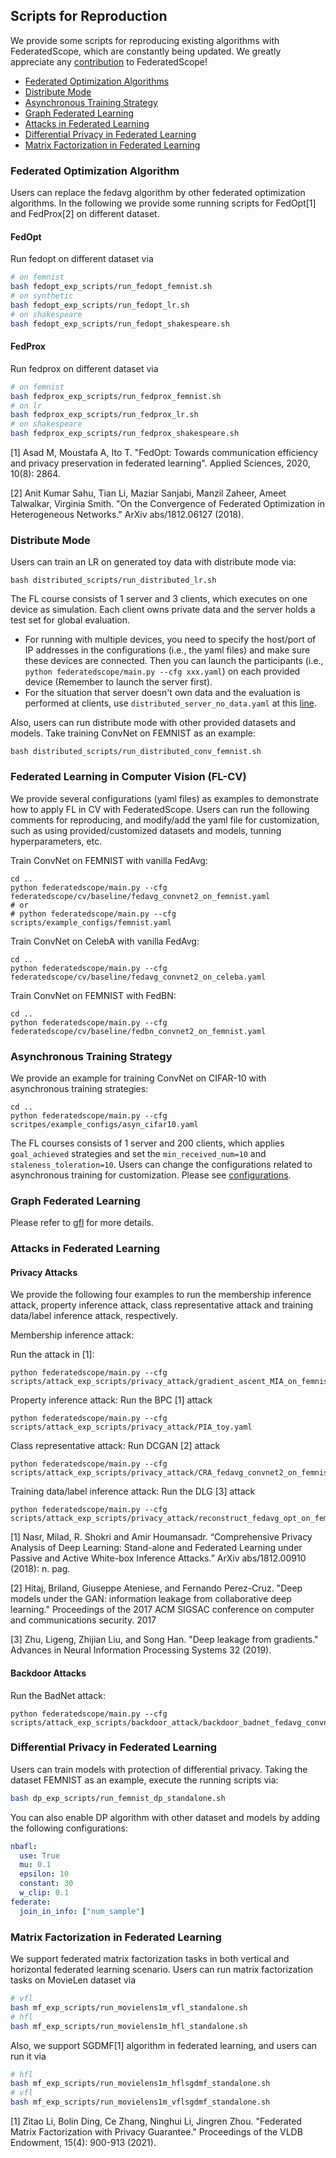 ## Scripts for Reproduction
We provide some scripts for reproducing existing algorithms with FederatedScope, which are constantly being updated.
We greatly appreciate any [contribution](https://federatedscope.io/docs/contributor/) to FederatedScope!

- [Federated Optimization Algorithms](#fed-optimization)
- [Distribute Mode](#distribute-mode)
- [Asynchronous Training Strategy](#asynchronous-training-strategy)
- [Graph Federated Learning](#graph-federated-learning)
- [Attacks in Federated Learning](#attacks-in-FL)
- [Differential Privacy in Federated Learning](#dp-in-FL)
- [Matrix Factorization in Federated Learning](#mf-in-FL)

### Federated Optimization Algorithm
Users can replace the fedavg algorithm by other federated optimization algorithms.
In the following we provide some running scripts for FedOpt[1] and FedProx[2] on different dataset.

#### FedOpt
Run fedopt on different dataset via
```bash
# on femnist
bash fedopt_exp_scripts/run_fedopt_femnist.sh
# on synthetic
bash fedopt_exp_scripts/run_fedopt_lr.sh
# on shakespeare
bash fedopt_exp_scripts/run_fedopt_shakespeare.sh
```

#### FedProx
Run fedprox on different dataset via
```bash
# on femnist
bash fedprox_exp_scripts/run_fedprox_femnist.sh
# on lr
bash fedprox_exp_scripts/run_fedprox_lr.sh
# on shakespeare
bash fedprox_exp_scripts/run_fedprox_shakespeare.sh
```

[1] Asad M, Moustafa A, Ito T. "FedOpt: Towards communication efficiency and privacy preservation in federated learning". Applied Sciences, 2020, 10(8): 2864.

[2] Anit Kumar Sahu, Tian Li, Maziar Sanjabi, Manzil Zaheer, Ameet Talwalkar, Virginia Smith. "On the Convergence of Federated Optimization in Heterogeneous Networks." ArXiv abs/1812.06127 (2018).

### Distribute Mode
Users can train an LR on generated toy data with distribute mode via:
```shell script
bash distributed_scripts/run_distributed_lr.sh 
```
The FL course consists of 1 server and 3 clients, which executes on one device as simulation. Each client owns private data and the server holds a test set for global evaluation.
- For running with multiple devices, you need to specify the host/port of IP addresses in the configurations (i.e., the yaml files) and make sure these devices are connected.
Then you can launch the participants (i.e., `python federatedscope/main.py --cfg xxx.yaml`) on each provided device (Remember to launch the server first).
- For the situation that server doesn't own data and the evaluation is performed at clients, use `distributed_server_no_data.yaml` at this [line](https://github.com/alibaba/FederatedScope/blob/master/scripts/distributed_scripts/run_distributed_lr.sh#L11).

Also, users can run distribute mode with other provided datasets and models. Take training ConvNet on FEMNIST as an example:
```shell script
bash distributed_scripts/run_distributed_conv_femnist.sh 
```

### Federated Learning in Computer Vision (FL-CV)
We provide several configurations (yaml files) as examples to demonstrate how to apply FL in CV with FederatedScope.
Users can run the following comments for reproducing, and modify/add the yaml file for customization, such as using provided/customized datasets and models, tunning hyperparameters, etc.

Train ConvNet on FEMNIST with vanilla FedAvg:
```shell script
cd ..
python federatedscope/main.py --cfg federatedscope/cv/baseline/fedavg_convnet2_on_femnist.yaml
# or 
# python federatedscope/main.py --cfg scripts/example_configs/femnist.yaml
```

Train ConvNet on CelebA with vanilla FedAvg:
```shell script
cd ..
python federatedscope/main.py --cfg federatedscope/cv/baseline/fedavg_convnet2_on_celeba.yaml
```

Train ConvNet on FEMNIST with FedBN:
```shell script
cd ..
python federatedscope/main.py --cfg federatedscope/cv/baseline/fedbn_convnet2_on_femnist.yaml
```

### Asynchronous Training Strategy
We provide an example for training ConvNet on CIFAR-10 with asynchronous training strategies:
```shell script
cd ..
python federatedscope/main.py --cfg scritpes/example_configs/asyn_cifar10.yaml
```
The FL courses consists of 1 server and 200 clients, which applies `goal_achieved` strategies and set the `min_received_num=10` and `staleness_toleration=10`.
Users can change the configurations related to asynchronous training for customization. Please see [configurations](https://github.com/alibaba/FederatedScope/tree/master/federatedscope/core/configs).

### Graph Federated Learning
Please refer to [gfl](https://github.com/alibaba/FederatedScope/tree/master/federatedscope/gfl) for more details.

### Attacks in Federated Learning

#### Privacy Attacks
We provide the following four examples to run the membership inference attack, property inference attack, class representative attack and training data/label inference attack, respectively. 

Membership inference attack:

Run the attack in [1]:
```shell script
python federatedscope/main.py --cfg scripts/attack_exp_scripts/privacy_attack/gradient_ascent_MIA_on_femnist.yaml
```

Property inference attack: Run the BPC [1] attack
```shell script
python federatedscope/main.py --cfg scripts/attack_exp_scripts/privacy_attack/PIA_toy.yaml
```

Class representative attack: Run DCGAN [2] attack
```shell script
python federatedscope/main.py --cfg scripts/attack_exp_scripts/privacy_attack/CRA_fedavg_convnet2_on_femnist.yaml
```

Training data/label inference attack: Run the DLG [3] attack 
```shell script
python federatedscope/main.py --cfg scripts/attack_exp_scripts/privacy_attack/reconstruct_fedavg_opt_on_femnist.yaml
```

[1] Nasr, Milad, R. Shokri and Amir Houmansadr. “Comprehensive Privacy Analysis of Deep Learning: Stand-alone and Federated Learning under Passive and Active White-box Inference Attacks.” ArXiv abs/1812.00910 (2018): n. pag.

[2] Hitaj, Briland, Giuseppe Ateniese, and Fernando Perez-Cruz. "Deep models under the GAN: information leakage from collaborative deep learning." Proceedings of the 2017 ACM SIGSAC conference on computer and communications security. 2017

[3] Zhu, Ligeng, Zhijian Liu, and Song Han. "Deep leakage from gradients." Advances in Neural Information Processing Systems 32 (2019).

#### Backdoor Attacks

Run the BadNet attack:
```shell script
python federatedscope/main.py --cfg scripts/attack_exp_scripts/backdoor_attack/backdoor_badnet_fedavg_convnet2_on_femnist.yaml
```

### Differential Privacy in Federated Learning

Users can train models with protection of differential privacy. 
Taking the dataset FEMNIST as an example, execute the running scripts via:
```bash
bash dp_exp_scripts/run_femnist_dp_standalone.sh
```
You can also enable DP algorithm with other dataset and models by adding the following configurations:
```yaml
nbafl: 
  use: True
  mu: 0.1
  epsilon: 10
  constant: 30
  w_clip: 0.1
federate:
  join_in_info: ["num_sample"]
```

### Matrix Factorization in Federated Learning
We support federated matrix factorization tasks in both vertical and horizontal federated learning scenario. 
Users can run matrix factorization tasks on MovieLen dataset via
```bash
# vfl
bash mf_exp_scripts/run_movielens1m_vfl_standalone.sh
# hfl
bash mf_exp_scripts/run_movielens1m_hfl_standalone.sh
```
Also, we support SGDMF[1] algorithm in federated learning, and users can run it via
```bash
# hfl
bash mf_exp_scripts/run_movielens1m_hflsgdmf_standalone.sh
# vfl
bash mf_exp_scripts/run_movielens1m_vflsgdmf_standalone.sh
```

[1] Zitao Li, Bolin Ding, Ce Zhang, Ninghui Li, Jingren Zhou. "Federated Matrix Factorization with Privacy Guarantee." Proceedings of the VLDB Endowment, 15(4): 900-913 (2021).

